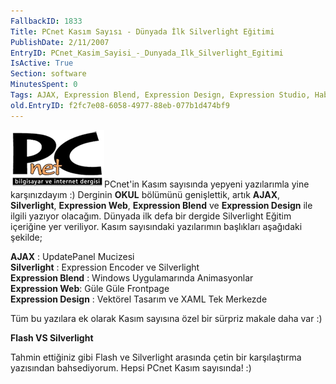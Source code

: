 ```yaml
---
FallbackID: 1833
Title: PCnet Kasım Sayısı - Dünyada İlk Silverlight Eğitimi
PublishDate: 2/11/2007
EntryID: PCnet_Kasim_Sayisi_-_Dunyada_Ilk_Silverlight_Egitimi
IsActive: True
Section: software
MinutesSpent: 0
Tags: AJAX, Expression Blend, Expression Design, Expression Studio, Haberler, Silverlight
old.EntryID: f2fc7e08-6058-4977-88eb-077b1d474bf9
---
```

![](media/PCnet_Kasim_Sayisi_-_Dunyada_Ilk_Silverlight_Egitimi/pcnet.png)PCnet'in Kasım
sayısında yepyeni yazılarımla yine karşınızdayım :) Derginin **OKUL**
bölümünü genişlettik, artık **AJAX**, **Silverlight**, **Expression
Web**, **Expression Blend** ve **Expression Design** ile ilgili yazıyor
olacağım. Dünyada ilk defa bir dergide Silverlight Eğitim içeriğine yer
veriliyor. Kasım sayısındaki yazılarımın başlıkları aşağıdaki şekilde;

**AJAX** : UpdatePanel Mucizesi\
 **Silverlight** : Expression Encoder ve Silverlight\
 **Expression Blend** : Windows Uygulamarında Animasyonlar\
 **Expression Web**: Güle Güle Frontpage\
 **Expression Design** : Vektörel Tasarım ve XAML Tek Merkezde

Tüm bu yazılara ek olarak Kasım sayısına özel bir sürpriz makale daha
var :)

**Flash VS Silverlight**

Tahmin ettiğiniz gibi Flash ve Silverlight arasında çetin bir
karşılaştırma yazısından bahsediyorum. Hepsi PCnet Kasım sayısında! :)


